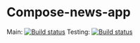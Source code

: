 # Compose-news-app

Main: [![Build status](https://build.appcenter.ms/v0.1/apps/86493375-a9cd-491f-a2b3-43176506e6d2/branches/main/badge)](https://appcenter.ms)
Testing: [![Build status](https://build.appcenter.ms/v0.1/apps/86493375-a9cd-491f-a2b3-43176506e6d2/branches/implements-testing/badge)](https://appcenter.ms)
